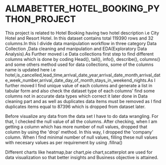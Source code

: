 # ALMABETTER_HOTEL_BOOKING_PYTHON_PROJECT
This project is related to Hotel Booking having two hotel description i.e City Hotel and Resort Hotel. In this dataset contains total 119390 rows and 32 columns.In this I divide data manipulation workflow in three category Data Collection ,Data cleaning and manipulation and EDA(Exploratory Data Analysis).As Further moved i.e Data collections first step to find different columns which is done by coding Head(), tail(), info(), describe(), columns() and some others method used for data collections, some of the columns name is updated here i.e hotel,is_cancelled,lead_time,arrival_date_year,arrival_date_month,arrival_date_week_number,arrival_date_day_of_month,stays_in_weekend_nights.As I further moved I find unique value of each columns and generate a list in tabular form and also check the dataset type of each columns’ find some columns not in accurate data types which correct it later done in Data cleaning part and as well as duplicates data items must be removed as I find duplicates items equal to 87396 which is dropped from dataset later.

Before visualize any data from the data set I have to do data wrangling. For that, I checked the null value of all the columns. After checking, when I am getting a column which has more number of null values, dropped that column by using the 'drop' method. In this way, I dropped the 'company' column. When I find minimal number of null values, filling these null values with necesary values as per requirement by using .fillna()

Different charts like heatmap,bar chart,pie chart,scatterplot are used for data visualization so that better insights and Business objective is attained.
